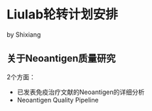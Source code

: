 # Liulab轮转计划安排

by Shixiang

## 关于Neoantigen质量研究

2个方面：

* 已发表免疫治疗文献的Neoantigen的详细分析
* Neoantigen Quality Pipeline

